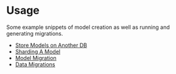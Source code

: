 # Usage

Some example snippets of model creation as well as running and generating migrations.

* [Store Models on Another DB](AnotherDB.md)
* [Sharding A Model](ShardingAModel.md)
* [Model Migration](Migrations.md)
* [Data Migrations](DataMigrations.md)